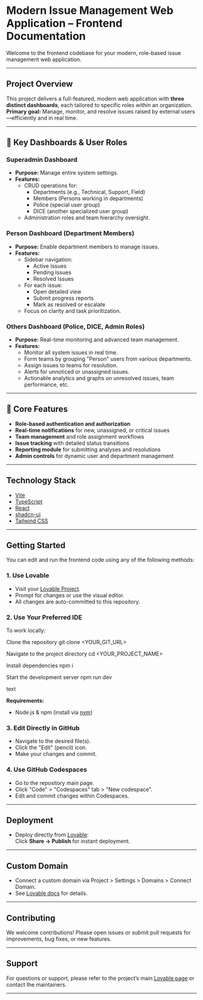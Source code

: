 # Modern Issue Management Web Application – Frontend Documentation

Welcome to the frontend codebase for your modern, role-based issue management web application.

---

## Project Overview

This project delivers a full-featured, modern web application with **three distinct dashboards**, each tailored to specific roles within an organization.  
**Primary goal:** Manage, monitor, and resolve issues raised by external users—efficiently and in real time.

---

## 🔑 Key Dashboards & User Roles

### Superadmin Dashboard
- **Purpose:** Manage entire system settings.
- **Features:**
  - CRUD operations for:
    - Departments (e.g., Technical, Support, Field)
    - Members (Persons working in departments)
    - Police (special user group)
    - DICE (another specialized user group)
  - Administration roles and team hierarchy oversight.

### Person Dashboard (Department Members)
- **Purpose:** Enable department members to manage issues.
- **Features:**
  - Sidebar navigation:
    - Active Issues
    - Pending Issues
    - Resolved Issues
  - For each issue:
    - Open detailed view
    - Submit progress reports
    - Mark as resolved or escalate
  - Focus on clarity and task prioritization.

### Others Dashboard (Police, DICE, Admin Roles)
- **Purpose:** Real-time monitoring and advanced team management.
- **Features:**
  - Monitor all system issues in real time.
  - Form teams by grouping "Person" users from various departments.
  - Assign issues to teams for resolution.
  - Alerts for unnoticed or unassigned issues.
  - Actionable analytics and graphs on unresolved issues, team performance, etc.

---

## 🌟 Core Features

- **Role-based authentication and authorization**
- **Real-time notifications** for new, unassigned, or critical issues
- **Team management** and role assignment workflows
- **Issue tracking** with detailed status transitions
- **Reporting module** for submitting analyses and resolutions
- **Admin controls** for dynamic user and department management

---

## Technology Stack

- [Vite](https://vitejs.dev/)
- [TypeScript](https://www.typescriptlang.org/)
- [React](https://react.dev/)
- [shadcn-ui](https://ui.shadcn.com/)
- [Tailwind CSS](https://tailwindcss.com/)

---

## Getting Started

You can edit and run the frontend code using any of the following methods:

### 1. Use Lovable

- Visit your [Lovable Project](https://lovable.dev/projects/9ec50553-58e8-4afe-b5f8-ce7e0da74530).
- Prompt for changes or use the visual editor.
- All changes are auto-committed to this repository.

### 2. Use Your Preferred IDE

To work locally:

Clone the repository
git clone <YOUR_GIT_URL>

Navigate to the project directory
cd <YOUR_PROJECT_NAME>

Install dependencies
npm i

Start the development server
npm run dev

text

**Requirements:**  
- Node.js & npm (install via [nvm](https://github.com/nvm-sh/nvm#installing-and-updating))

### 3. Edit Directly in GitHub

- Navigate to the desired file(s).
- Click the "Edit" (pencil) icon.
- Make your changes and commit.

### 4. Use GitHub Codespaces

- Go to the repository main page.
- Click "Code" > "Codespaces" tab > "New codespace".
- Edit and commit changes within Codespaces.

---

## Deployment

- Deploy directly from [Lovable](https://lovable.dev/projects/9ec50553-58e8-4afe-b5f8-ce7e0da74530):  
  Click **Share → Publish** for instant deployment.

---

## Custom Domain

- Connect a custom domain via Project > Settings > Domains > Connect Domain.
- See [Lovable docs](https://docs.lovable.dev/tips-tricks/custom-domain#step-by-step-guide) for details.

---

## Contributing

We welcome contributions! Please open issues or submit pull requests for improvements, bug fixes, or new features.

---

## Support

For questions or support, please refer to the project’s main [Lovable page](https://lovable.dev/projects/9ec50553-58e8-4afe-b5f8-ce7e0da74530) or contact the maintainers.

---
